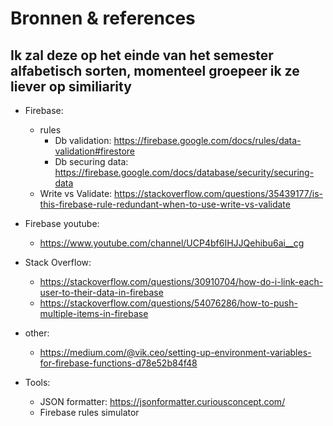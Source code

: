 # Bronnen & references
## Ik zal deze op het einde van het semester alfabetisch sorten, momenteel groepeer ik ze liever op similiarity

* Firebase:
	* rules
		* Db validation: https://firebase.google.com/docs/rules/data-validation#firestore
		* Db securing data: https://firebase.google.com/docs/database/security/securing-data
	* Write vs Validate: https://stackoverflow.com/questions/35439177/is-this-firebase-rule-redundant-when-to-use-write-vs-validate

* Firebase youtube:
	* https://www.youtube.com/channel/UCP4bf6IHJJQehibu6ai__cg

* Stack Overflow:
	* https://stackoverflow.com/questions/30910704/how-do-i-link-each-user-to-their-data-in-firebase
	* https://stackoverflow.com/questions/54076286/how-to-push-multiple-items-in-firebase
	
* other:
	* https://medium.com/@vik.ceo/setting-up-environment-variables-for-firebase-functions-d78e52b84f48

* Tools:
	* JSON formatter: https://jsonformatter.curiousconcept.com/
	* Firebase rules simulator
